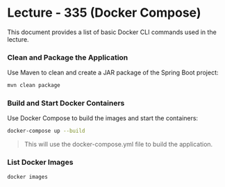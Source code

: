 # Lecture - 335 (Docker Compose)

This document provides a list of basic Docker CLI commands used in the lecture.

### Clean and Package the Application
Use Maven to clean and create a JAR package of the Spring Boot project:
```bash
mvn clean package
```


### Build and Start Docker Containers
Use Docker Compose to build the images and start the containers:
```bash
docker-compose up --build
```
> This will use the docker-compose.yml file to build the application.


### List Docker Images
```bash
docker images
```
